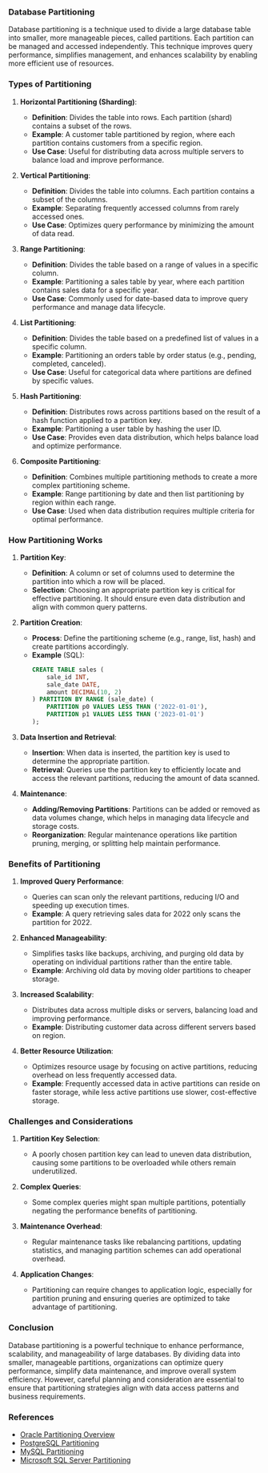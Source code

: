 ### Database Partitioning

Database partitioning is a technique used to divide a large database table into smaller, more manageable pieces, called partitions. Each partition can be managed and accessed independently. This technique improves query performance, simplifies management, and enhances scalability by enabling more efficient use of resources.

### Types of Partitioning

1. **Horizontal Partitioning (Sharding)**:
   - **Definition**: Divides the table into rows. Each partition (shard) contains a subset of the rows.
   - **Example**: A customer table partitioned by region, where each partition contains customers from a specific region.
   - **Use Case**: Useful for distributing data across multiple servers to balance load and improve performance.

2. **Vertical Partitioning**:
   - **Definition**: Divides the table into columns. Each partition contains a subset of the columns.
   - **Example**: Separating frequently accessed columns from rarely accessed ones.
   - **Use Case**: Optimizes query performance by minimizing the amount of data read.

3. **Range Partitioning**:
   - **Definition**: Divides the table based on a range of values in a specific column.
   - **Example**: Partitioning a sales table by year, where each partition contains sales data for a specific year.
   - **Use Case**: Commonly used for date-based data to improve query performance and manage data lifecycle.

4. **List Partitioning**:
   - **Definition**: Divides the table based on a predefined list of values in a specific column.
   - **Example**: Partitioning an orders table by order status (e.g., pending, completed, canceled).
   - **Use Case**: Useful for categorical data where partitions are defined by specific values.

5. **Hash Partitioning**:
   - **Definition**: Distributes rows across partitions based on the result of a hash function applied to a partition key.
   - **Example**: Partitioning a user table by hashing the user ID.
   - **Use Case**: Provides even data distribution, which helps balance load and optimize performance.

6. **Composite Partitioning**:
   - **Definition**: Combines multiple partitioning methods to create a more complex partitioning scheme.
   - **Example**: Range partitioning by date and then list partitioning by region within each range.
   - **Use Case**: Used when data distribution requires multiple criteria for optimal performance.

### How Partitioning Works

1. **Partition Key**:
   - **Definition**: A column or set of columns used to determine the partition into which a row will be placed.
   - **Selection**: Choosing an appropriate partition key is critical for effective partitioning. It should ensure even data distribution and align with common query patterns.

2. **Partition Creation**:
   - **Process**: Define the partitioning scheme (e.g., range, list, hash) and create partitions accordingly.
   - **Example** (SQL):
     ```sql
     CREATE TABLE sales (
         sale_id INT,
         sale_date DATE,
         amount DECIMAL(10, 2)
     ) PARTITION BY RANGE (sale_date) (
         PARTITION p0 VALUES LESS THAN ('2022-01-01'),
         PARTITION p1 VALUES LESS THAN ('2023-01-01')
     );
     ```

3. **Data Insertion and Retrieval**:
   - **Insertion**: When data is inserted, the partition key is used to determine the appropriate partition.
   - **Retrieval**: Queries use the partition key to efficiently locate and access the relevant partitions, reducing the amount of data scanned.

4. **Maintenance**:
   - **Adding/Removing Partitions**: Partitions can be added or removed as data volumes change, which helps in managing data lifecycle and storage costs.
   - **Reorganization**: Regular maintenance operations like partition pruning, merging, or splitting help maintain performance.

### Benefits of Partitioning

1. **Improved Query Performance**:
   - Queries can scan only the relevant partitions, reducing I/O and speeding up execution times.
   - **Example**: A query retrieving sales data for 2022 only scans the partition for 2022.

2. **Enhanced Manageability**:
   - Simplifies tasks like backups, archiving, and purging old data by operating on individual partitions rather than the entire table.
   - **Example**: Archiving old data by moving older partitions to cheaper storage.

3. **Increased Scalability**:
   - Distributes data across multiple disks or servers, balancing load and improving performance.
   - **Example**: Distributing customer data across different servers based on region.

4. **Better Resource Utilization**:
   - Optimizes resource usage by focusing on active partitions, reducing overhead on less frequently accessed data.
   - **Example**: Frequently accessed data in active partitions can reside on faster storage, while less active partitions use slower, cost-effective storage.

### Challenges and Considerations

1. **Partition Key Selection**:
   - A poorly chosen partition key can lead to uneven data distribution, causing some partitions to be overloaded while others remain underutilized.

2. **Complex Queries**:
   - Some complex queries might span multiple partitions, potentially negating the performance benefits of partitioning.

3. **Maintenance Overhead**:
   - Regular maintenance tasks like rebalancing partitions, updating statistics, and managing partition schemes can add operational overhead.

4. **Application Changes**:
   - Partitioning can require changes to application logic, especially for partition pruning and ensuring queries are optimized to take advantage of partitioning.

### Conclusion

Database partitioning is a powerful technique to enhance performance, scalability, and manageability of large databases. By dividing data into smaller, manageable partitions, organizations can optimize query performance, simplify data maintenance, and improve overall system efficiency. However, careful planning and consideration are essential to ensure that partitioning strategies align with data access patterns and business requirements.

### References
- [Oracle Partitioning Overview](https://docs.oracle.com/en/database/oracle/oracle-database/19/dwhsg/partitioning-overview.html)
- [PostgreSQL Partitioning](https://www.postgresql.org/docs/current/ddl-partitioning.html)
- [MySQL Partitioning](https://dev.mysql.com/doc/refman/8.0/en/partitioning.html)
- [Microsoft SQL Server Partitioning](https://docs.microsoft.com/en-us/sql/relational-databases/partitions/partitioned-tables-and-indexes)